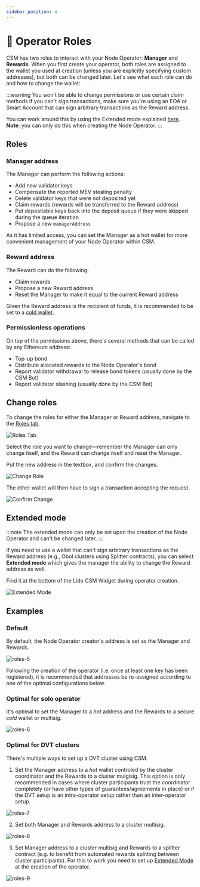 ```yaml
---
sidebar_position: 4
---
```


# 👥 Operator Roles

CSM has two roles to interact with your Node Operator: **Manager** and **Rewards**. When you first create your operator, both roles are assigned to the wallet you used at creation (unless you are explicitly specifying custom addresses), but both can be changed later. Let's see what each role can do and how to change the wallet:

:::warning
You won't be able to change permissions or use certain claim methods if you can't sign transactions, make sure you're using an EOA or Smart Account that can sign arbitrary transactions as the Reward address.

You can work around this by using the Extended mode explained [here](#extended-mode). **Note**: you can only do this when creating the Node Operator.
:::

## Roles
### Manager address

The Manager can perform the following actions:

* Add new validator keys
* Compensate the reported MEV stealing penalty
* Delete validator keys that were not deposited yet
* Claim rewards (rewards will be transferred to the Reward address)
* Put depositable keys back into the deposit queue if they were skipped during the queue iteration
* Propose a new `managerAddress`

As it has limited access, you can set the Manager as a hot wallet for more convenient management of your Node Operator within CSM.

### Reward address

The Reward can do the following:

* Claim rewards
* Propose a new Reward address
* Reset the Manager to make it equal to the current Reward address

Given the Reward address is the recipient of funds, it is recommended to be set to a [cold wallet](https://www.coinbase.com/en-es/learn/wallet/hot-vs-cold-crypto-wallet-what-is-the-difference).

### Permissionless operations
On top of the permissions above, there's several methods that can be called by any Ethereum address:
- Top-up bond
- Distribute allocated rewards to the Node Operator's bond
- Report validator withdrawal to release bond tokens (usually done by the CSM Bot)
- Report validator slashing (usually done by the CSM Bot)


## Change roles

To change the roles for either the Manager or Reward address, navigate to the [Roles tab](https://csm.lido.fi/roles/).

![Roles Tab](/img/csm-guide/roles-1.png)

Select the role you want to change—remember the Manager can only change itself, and the Reward can change itself and reset the Manager.

Put the new address in the textbox, and confirm the changes.

![Change Role](/img/csm-guide/roles-2.png)

The other wallet will then have to sign a transaction accepting the request.

![Confirm Change](/img/csm-guide/roles-3.png)

## Extended mode

:::note
The extended mode can only be set upon the creation of the Node Operator and can't be changed later.
:::

If you need to use a wallet that can't sign arbitrary transactions as the Reward address (e.g., Obol clusters using Splitter contracts), you can select **Extended mode** which gives the manager the ability to change the Reward address as well.

Find it at the bottom of the Lido CSM Widget during operator creation.

![Extended Mode](/img/csm-guide/roles-4.png)

## Examples
### Default
By default, the Node Operator creator's address is set as the Manager and Rewards.

![roles-5](/img/csm-guide/roles-5.png)

Following the creation of the operator (i.e. once at least one key has been registered), it is recommended that addresses be re-assigned according to one of the optimal configurations below.

### Optimal for solo operator
It's optimal to set the Manager to a *hot* address and the Rewards to a secure *cold* wallet or multisig.

![roles-6](/img/csm-guide/roles-6.png)

### Optimal for DVT clusters
There's multiple ways to set up a DVT cluster using CSM.

1. Set the Manager address to a *hot* wallet controled by the cluster coordinator and the Rewards to a cluster mulgisig. This option is only recommended in cases where cluster participants trust the coordinator completely (or have other types of guarantees/agreements in place) or if the DVT setup is an intra-operator setup rather than an inter-operator setup.

![roles-7](/img/csm-guide/roles-7.png)

2. Set both Manager and Rewards address to a cluster multisig.

![roles-8](/img/csm-guide/roles-8.png)

3. Set Manager address to a cluster multisig and Rewards to a splitter contract (e.g. to benefit from automated rewards splitting between cluster participants). For this to work you need to set up [Extended Mode](#extended-mode) at the creation of the operator.

![roles-9](/img/csm-guide/roles-9.png)